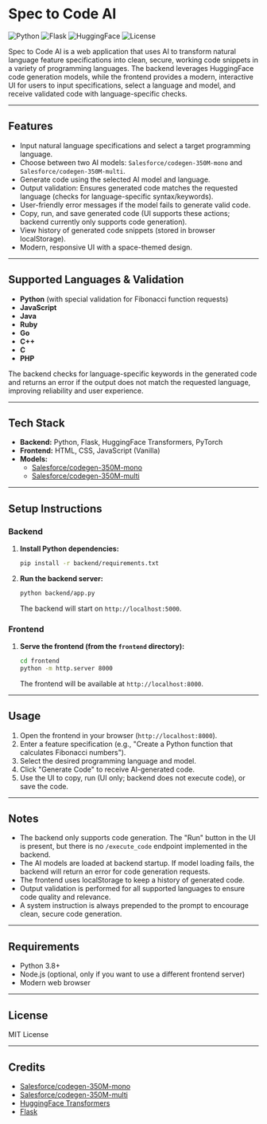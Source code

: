 # Spec to Code AI

![Python](https://img.shields.io/badge/Python-3.8+-blue.svg?logo=python&logoColor=white)
![Flask](https://img.shields.io/badge/Backend-Flask-blue?logo=flask)
![HuggingFace](https://img.shields.io/badge/Model-HuggingFace-yellow?logo=huggingface)
![License](https://img.shields.io/badge/License-MIT-green.svg)

Spec to Code AI is a web application that uses AI to transform natural language feature specifications into clean, secure, working code snippets in a variety of programming languages. The backend leverages HuggingFace code generation models, while the frontend provides a modern, interactive UI for users to input specifications, select a language and model, and receive validated code with language-specific checks.

---

## Features
- Input natural language specifications and select a target programming language.
- Choose between two AI models: `Salesforce/codegen-350M-mono` and `Salesforce/codegen-350M-multi`.
- Generate code using the selected AI model and language.
- Output validation: Ensures generated code matches the requested language (checks for language-specific syntax/keywords).
- User-friendly error messages if the model fails to generate valid code.
- Copy, run, and save generated code (UI supports these actions; backend currently only supports code generation).
- View history of generated code snippets (stored in browser localStorage).
- Modern, responsive UI with a space-themed design.

---

## Supported Languages & Validation
- **Python** (with special validation for Fibonacci function requests)
- **JavaScript**
- **Java**
- **Ruby**
- **Go**
- **C++**
- **C**
- **PHP**

The backend checks for language-specific keywords in the generated code and returns an error if the output does not match the requested language, improving reliability and user experience.

---

## Tech Stack
- **Backend:** Python, Flask, HuggingFace Transformers, PyTorch
- **Frontend:** HTML, CSS, JavaScript (Vanilla)
- **Models:**
  - [Salesforce/codegen-350M-mono](https://huggingface.co/Salesforce/codegen-350M-mono)
  - [Salesforce/codegen-350M-multi](https://huggingface.co/Salesforce/codegen-350M-multi)

---

## Setup Instructions

### Backend

1. **Install Python dependencies:**
   ```bash
   pip install -r backend/requirements.txt
   ```

2. **Run the backend server:**
   ```bash
   python backend/app.py
   ```
   The backend will start on `http://localhost:5000`.

### Frontend

1. **Serve the frontend (from the `frontend` directory):**
   ```bash
   cd frontend
   python -m http.server 8000
   ```
   The frontend will be available at `http://localhost:8000`.

---

## Usage

1. Open the frontend in your browser (`http://localhost:8000`).
2. Enter a feature specification (e.g., "Create a Python function that calculates Fibonacci numbers").
3. Select the desired programming language and model.
4. Click "Generate Code" to receive AI-generated code.
5. Use the UI to copy, run (UI only; backend does not execute code), or save the code.

---

## Notes
- The backend only supports code generation. The "Run" button in the UI is present, but there is no `/execute_code` endpoint implemented in the backend.
- The AI models are loaded at backend startup. If model loading fails, the backend will return an error for code generation requests.
- The frontend uses localStorage to keep a history of generated code.
- Output validation is performed for all supported languages to ensure code quality and relevance.
- A system instruction is always prepended to the prompt to encourage clean, secure code generation.

---

## Requirements
- Python 3.8+
- Node.js (optional, only if you want to use a different frontend server)
- Modern web browser

---

## License
MIT License

---

## Credits
- [Salesforce/codegen-350M-mono](https://huggingface.co/Salesforce/codegen-350M-mono)
- [Salesforce/codegen-350M-multi](https://huggingface.co/Salesforce/codegen-350M-multi)
- [HuggingFace Transformers](https://huggingface.co/transformers/)
- [Flask](https://flask.palletsprojects.com/) 
